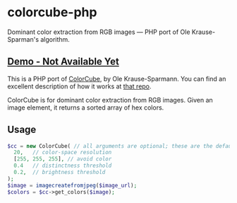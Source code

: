 # colorcube-php
Dominant color extraction from RGB images — PHP port of Ole Krause-Sparman's algorithm.

## [Demo - Not Available Yet](http://mauricio-urrego.github.io/colorcube-php/)

This is a PHP port of [ColorCube](https://github.com/pixelogik/ColorCube), by Ole Krause-Sparmann. You can find an excellent description of how it works at [that repo](https://github.com/pixelogik/ColorCube).

ColorCube is for dominant color extraction from RGB images. Given an image element, it returns a sorted array of hex colors.

## Usage

```php
$cc = new ColorCube( // all arguments are optional; these are the defaults:
  20,   // color-space resolution
  [255, 255, 255], // avoid color
  0.4   // distinctness threshold
  0.2,  // brightness threshold
);
$image = imagecreatefromjpeg($image_url);
$colors = $cc->get_colors($image);
```
